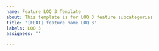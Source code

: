 ```yaml
---
name: Feature LOQ 3 Template
about: This template is for LOQ 3 feature subcategories
title: "[FEAT] feature_name LOQ 3"
labels: LOQ 3
assignees: ''

---
```



